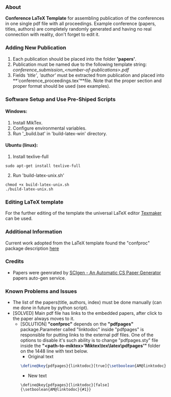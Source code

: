 ### About

**Conference LaTeX Template** for assembling  publication of the conferences in one single pdf file with all proceedings.
Example conference (papers, titles, authors) are completely  randomly generated and having no real connection with reality, don't forget to edit it.

### Adding New Publication

1. Each publication should be placed into the folder **'papers'**.
2. Publication must be named due to the following template string: *conference_submission_&lt;number-of-publications&gt;.pdf*
3. Fields *'title'*, *'author'* must be extracted from publication and placed into **'conference_proceedings.tex'**file. Note that the proper section and proper format should be used (see examples).

### Software Setup and Use Pre-Shiped Scripts

#### Windows:
1. Install MikTex.
2. Configure environmental variables.
3. Run '_build.bat' in 'build-latex-win' directory.

#### Ubuntu (linux):
1. Install texlive-full
```
sudo apt-get install texlive-full
```
2. Run 'build-latex-unix.sh'
```
chmod +x build-latex-unix.sh
./build-latex-unix.sh
```

### Editing LaTeX template
For the further editing of the template the universal LaTeX editor [Texmaker](http://www.xm1math.net/texmaker/) can be used.


### Additional Information

Current work adopted from the LaTeX template found the "confproc" package description [here](http://mirror.physik-pool.tu-berlin.de/tex-archive/macros/latex/contrib/conferences/confproc/confproc.pdf)

### Credits
* Papers were geenrated by [SCIgen - An Automatic CS Paper Generator](http://pdos.csail.mit.edu/scigen/) papers auto-gen service.


### Known Problems and Issues

* The list of the papers(title, authors, index) must be done manually (can me done in future by python script).
* [SOLVED] Main pdf file has links to the embedded papers, after click to the paper always moves to it.
	- [SOLUTION] **"confproc"** depends on the **"pdfpages"** package.Parameter called "linktodoc" inside "pdfpages" is responsible for putting links to the external pdf files. One of the options to disable it's such ability is to change "pdfpages.sty" file inside the **"&lt;path-to-miktex&gt;\'Miktex\tex\latex\pdfpages\'"** folder on the 1448 line with text below.
        + Original text
        ```latex
        \define@key{pdfpages}{linktodoc}[true]{\setboolean{AM@linktodoc}{#1}}
        ```
        + New text
        ```
        \define@key{pdfpages}{linktodoc}[false]{\setboolean{AM@linktodoc}{#1}}
        ```
